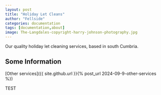 ```yaml
---
layout: post
title: "Holiday Let Cleans"
author: "Fellside"
categories: documentation
tags: [documentation,about]
image: The-Langdales-copyright-harry-johnson-photography.jpg
---
```


Our quality holiday let cleaning services, based in south Cumbria.

## Some Information


[Other services]({{ site.github.url }}{% post_url 2024-09-9-other-services %})

TEST

